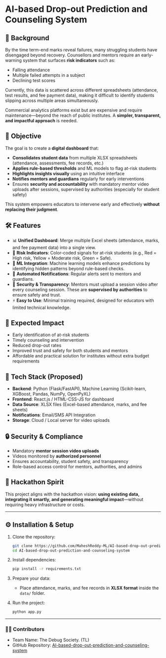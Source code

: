 # AI-based Drop-out Prediction and Counseling System 

## 📌 Background

By the time term-end marks reveal failures, many struggling students have disengaged beyond recovery. Counsellors and mentors require an early-warning system that surfaces **risk indicators** such as:

* Falling attendance
* Multiple failed attempts in a subject
* Declining test scores

Currently, this data is scattered across different spreadsheets (attendance, test results, and fee payment data), making it difficult to identify students slipping across multiple areas simultaneously.

Commercial analytics platforms exist but are expensive and require maintenance—beyond the reach of public institutes. A **simpler, transparent, and impactful approach** is needed.

## 🎯 Objective

The goal is to create a **digital dashboard** that:

* **Consolidates student data** from multiple XLSX spreadsheets (attendance, assessments, fee records, etc.)
* **Applies rule-based thresholds** and ML models to flag at-risk students
* **Highlights insights visually** using an intuitive interface
* **Notifies mentors and guardians** regularly for early interventions
* Ensures **security and accountability** with mandatory mentor video uploads after sessions, supervised by authorities (especially for student safety)

This system empowers educators to intervene early and effectively **without replacing their judgment**.

## 🛠️ Features

* 📊 **Unified Dashboard**: Merge multiple Excel sheets (attendance, marks, and fee payment data) into a single view.
* 🚦 **Risk Indicators**: Color-coded signals for at-risk students (e.g., Red = High risk, Yellow = Moderate risk, Green = Safe).
* 🤖 **ML Integration**: Machine learning models enhance predictions by identifying hidden patterns beyond rule-based checks.
* 📩 **Automated Notifications**: Regular alerts sent to mentors and guardians.
* 🎥 **Security & Transparency**: Mentors must upload a session video after every counseling session. These are **supervised by authorities** to ensure safety and trust.
* ⚡ **Easy to Use**: Minimal training required, designed for educators with limited technical knowledge.

## 🚀 Expected Impact

* Early identification of at-risk students
* Timely counseling and intervention
* Reduced drop-out rates
* Improved trust and safety for both students and mentors
* Affordable and practical solution for institutes without extra budget requirements

## 📂 Tech Stack (Proposed)

* **Backend**: Python (Flask/FastAPI), Machine Learning (Scikit-learn, XGBoost, Pandas, NumPy, OpenPyXL)
* **Frontend**: React.js / HTML-CSS-JS for dashboard
* **Data Source**: XLSX files (Excel-based attendance, marks, and fee sheets)
* **Notifications**: Email/SMS API Integration
* **Storage**: Cloud / Local server for video uploads

## 🔒 Security & Compliance

* Mandatory **mentor session video uploads**
* Videos monitored by **authorized personnel**
* Ensures accountability, student safety, and transparency
* Role-based access control for mentors, authorities, and admins

## 📌 Hackathon Spirit

This project aligns with the hackathon vision: **using existing data, integrating it smartly, and generating meaningful impact**—without requiring heavy infrastructure or costs.

---

## ⚙️ Installation & Setup

1. Clone the repository:

   ```bash
   git clone https://github.com/MaheshReddy-ML/AI-based-drop-out-prediction-and-counseling-system.git
   cd AI-based-drop-out-prediction-and-counseling-system
   ```

2. Install dependencies:

   ```bash
   pip install -r requirements.txt
   ```

3. Prepare your data:

   * Place attendance, marks, and fee records in **XLSX format** inside the `data/` folder.

4. Run the project:

   ```bash
   python app.py
   ```

---

### 👨‍💻 Contributors

* Team Name: The Debug Society. (TL)
* GitHub Repository: [AI-based-drop-out-prediction-and-counseling-system](https://github.com/MaheshReddy-ML/AI-based-drop-out-prediction-and-counseling-system)
